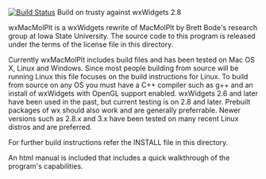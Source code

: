 [![Build Status](https://travis-ci.org/brettbode/wxmacmolplt.svg?branch=master)](https://travis-ci.org/brettbode/wxmacmolplt) Build on trusty against wxWidgets 2.8

wxMacMolPlt is a wxWidgets rewrite of MacMolPlt by Brett Bode's research group at
Iowa State University. The source code to this program is released under the 
terms of the license file in this directory.

Currently wxMacMolPlt includes build files and has been tested on Mac OS X,
Linux and Windows. Since most people building from source will be running
Linux this file focuses on the build instructions for Linux. To build from
source on any OS you must have a C++ compiler such as g++ and an install
of wxWidgets with OpenGL support enabled. wxWidgets 2.6 and later have been
used in the past, but current testing is on 2.8 and later.
Prebuilt packages of wx should also work and are generally preferrable.
Newer versions such as 2.8.x and 3.x have been tested on many recent 
Linux distros and are preferred.

For further build instructions refer the INSTALL file in this directory.

An html manual is included that includes a quick walkthrough of the program's
capabilities.

